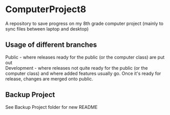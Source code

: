 # ComputerProject8
A repository to save progress on my 8th grade computer project (mainly to sync files between laptop and desktop)  
## Usage of different branches  
Public - where releases ready for the public (or the computer class) are put out  
Development - where releases not quite ready for the public (or the computer class) and where added features usually go. Once it's ready for release, changes are merged onto public.  
## Backup Project  
See Backup Project folder for new README  
